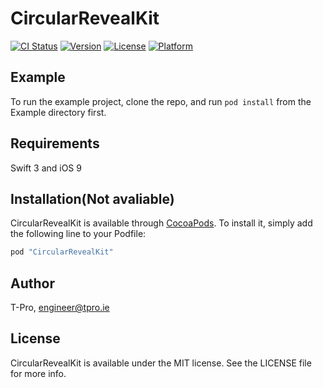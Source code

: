 # CircularRevealKit

[![CI Status](http://img.shields.io/travis/ppamorim/CircularRevealKit.svg?style=flat)](https://travis-ci.org/ppamorim/CircularRevealKit)
[![Version](https://img.shields.io/cocoapods/v/CircularRevealKit.svg?style=flat)](http://cocoapods.org/pods/CircularRevealKit)
[![License](https://img.shields.io/cocoapods/l/CircularRevealKit.svg?style=flat)](http://cocoapods.org/pods/CircularRevealKit)
[![Platform](https://img.shields.io/cocoapods/p/CircularRevealKit.svg?style=flat)](http://cocoapods.org/pods/CircularRevealKit)

## Example

To run the example project, clone the repo, and run `pod install` from the Example directory first.

## Requirements

Swift 3 and iOS 9

## Installation(Not avaliable)

CircularRevealKit is available through [CocoaPods](http://cocoapods.org). To install
it, simply add the following line to your Podfile:

```ruby
pod "CircularRevealKit"
```

## Author

T-Pro, engineer@tpro.ie

## License

CircularRevealKit is available under the MIT license. See the LICENSE file for more info.
